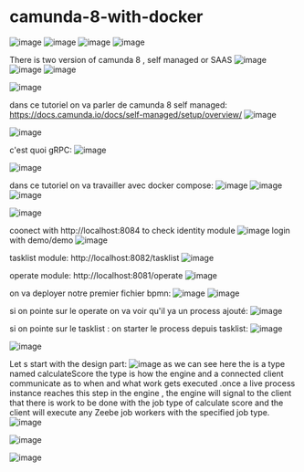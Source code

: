 # camunda-8-with-docker
![image](https://github.com/user-attachments/assets/ef98f5aa-a60d-446c-94e4-6d7d8f8ea921)
![image](https://github.com/user-attachments/assets/6b42170f-de78-4454-8d10-e10763a31337)
![image](https://github.com/user-attachments/assets/3ba7a388-f333-4e86-9174-296a8ba9dcff)
![image](https://github.com/user-attachments/assets/b9cadaa3-8279-4189-a12a-54df31e0f236)

There is two version of camunda 8 , self managed or SAAS
![image](https://github.com/user-attachments/assets/477099fe-352b-4a5b-97e0-9670904776f7)
![image](https://github.com/user-attachments/assets/62eee7b9-a28d-4e11-ac6c-04d3a6da9d6b)
![image](https://github.com/user-attachments/assets/9851fc7f-f016-4dc6-97df-138126ec172e)

![image](https://github.com/user-attachments/assets/9e1b5d8b-ef3e-4453-a4d2-f036fd3c1e49)

dans ce tutoriel on va parler de camunda 8 self managed:
https://docs.camunda.io/docs/self-managed/setup/overview/
![image](https://github.com/user-attachments/assets/8667ddce-0ff1-4d44-b0b0-c97ac7aa62bb)

![image](https://github.com/user-attachments/assets/46123390-a8f7-4ca7-ad31-3fa6c5a857ae)

c'est quoi gRPC:
![image](https://github.com/user-attachments/assets/61d65701-9f40-48d9-a75f-818557dec106)

![image](https://github.com/user-attachments/assets/8f43b607-8f6c-46f4-a30a-02d820058367)

dans ce tutoriel on va travailler avec docker compose:
![image](https://github.com/user-attachments/assets/4af57e12-49cd-421e-a873-a701ee2361af)
![image](https://github.com/user-attachments/assets/27ef74b8-af13-45eb-8088-677535846600)
![image](https://github.com/user-attachments/assets/5cf20410-c7ab-4729-bb9b-d081a689ad4b)

![image](https://github.com/user-attachments/assets/8a74871a-f33b-4797-9eb1-2aea0a844184)

coonect with http://localhost:8084
to check identity module
![image](https://github.com/user-attachments/assets/fece97db-2469-4f0e-8422-c80d27911a8f)
login with demo/demo
![image](https://github.com/user-attachments/assets/06e893d8-49a0-44cf-96a1-d18907c5bca5)


tasklist module:
http://localhost:8082/tasklist
![image](https://github.com/user-attachments/assets/d9e2f6a6-f904-4497-b2a0-6cd5bdea2fd7)

operate module:
http://localhost:8081/operate
![image](https://github.com/user-attachments/assets/318bf6a7-a3fc-403d-8264-bae8ed32a8cc)

on va deployer notre premier fichier bpmn:
![image](https://github.com/user-attachments/assets/7eec5d5b-0fed-4e45-8719-d6ec6a5982b8)
![image](https://github.com/user-attachments/assets/6559257b-3355-4ce1-b9ae-4c8bee7b3c26)

si on pointe sur le operate on va voir qu'il ya un process ajouté:
![image](https://github.com/user-attachments/assets/c50d9a77-b4b9-4aaf-b744-ae322fb3a706)

si on pointe sur le tasklist :
on starter le process depuis tasklist:
![image](https://github.com/user-attachments/assets/319c1792-5823-4d98-a455-320b39a751d9)


![image](https://github.com/user-attachments/assets/34c206d9-9e67-4153-afa7-c8810c73dd16)


Let s start with the design part:
![image](https://github.com/user-attachments/assets/f9dfea7e-cf8f-40a2-989b-7c2c9b2182ae)
as we can see here the is a type named calculateScore 
the type is how the engine and a connected client communicate as to when and what work gets executed .once a live process instance reaches this step in the engine , the engine will signal to the client 
that there is work to be done with the job type of calculate score and the client will execute any Zeebe job workers with the specified job type.
![image](https://github.com/user-attachments/assets/1abc0829-dc49-4596-9acd-c8fea3be2052)

![image](https://github.com/user-attachments/assets/eed83bf2-6c2d-4f9d-a15a-61f42c5234d5)

![image](https://github.com/user-attachments/assets/5f1ee975-4b15-44d8-a2b7-3593a81ab739)

